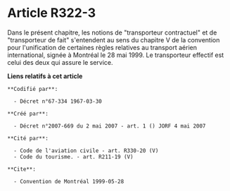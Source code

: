 # Article R322-3

Dans le présent chapitre, les notions de "transporteur contractuel" et de "transporteur de fait" s'entendent au sens du
chapitre V de la convention pour l'unification de certaines règles relatives au transport aérien international, signée à
Montréal le 28 mai 1999. Le transporteur effectif est celui des deux qui assure le service.

**Liens relatifs à cet article**

	**Codifié par**:

	  - Décret n°67-334 1967-03-30

	**Créé par**:

	  - Décret n°2007-669 du 2 mai 2007 - art. 1 () JORF 4 mai 2007

	**Cité par**:

	  - Code de l'aviation civile - art. R330-20 (V)
	  - Code du tourisme. - art. R211-19 (V)

	**Cite**:

	  - Convention de Montréal 1999-05-28
